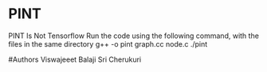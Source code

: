 # PINT
PINT Is Not Tensorflow
Run the code using the following command, with the files in the same directory
g++ -o pint graph.cc node.c
./pint

#Authors
Viswajeeet Balaji
Sri Cherukuri
